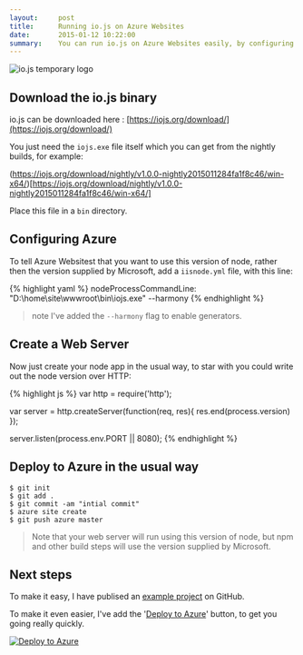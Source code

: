 ```yaml
---
layout:     post
title:      Running io.js on Azure Websites
date:       2015-01-12 10:22:00
summary:    You can run io.js on Azure Websites easily, by configuring azure to use a custom node version. This blog shows you how.
---
```


![io.js temporary logo](http://richorama.github.io/images/io.png)

## Download the io.js binary

io.js can be downloaded here : [https://iojs.org/download/](https://iojs.org/download/)

You just need the `iojs.exe` file itself which you can get from the nightly builds, for example:

(https://iojs.org/download/nightly/v1.0.0-nightly2015011284fa1f8c46/win-x64/)[https://iojs.org/download/nightly/v1.0.0-nightly2015011284fa1f8c46/win-x64/]

Place this file in a `bin` directory.

## Configuring Azure

To tell Azure Websitest that you want to use this version of node, rather then the version supplied by Microsoft, add a `iisnode.yml` file, with this line:

{% highlight yaml %}
nodeProcessCommandLine: "D:\home\site\wwwroot\bin\iojs.exe" --harmony
{% endhighlight %}

> note I've added the `--harmony` flag to enable generators.

## Create a Web Server

Now just create your node app in the usual way, to star with you could write out the node version over HTTP:

{% highlight js %}
var http = require('http');

var server = http.createServer(function(req, res){
	res.end(process.version)
});

server.listen(process.env.PORT || 8080);
{% endhighlight %}

## Deploy to Azure in the usual way

```
$ git init
$ git add .
$ git commit -am "intial commit"
$ azure site create
$ git push azure master
```

> Note that your web server will run using this version of node, but npm and other build steps will use the version supplied by Microsoft.

## Next steps

To make it easy, I have publised an [example project](https://github.com/richorama/iojs-azure) on GitHub.

To make it even easier, I've add the '[Deploy to Azure](azure.microsoft.com/blog/2014/11/13/deploy-to-azure-button-for-azure-websites-2/)' button, to get you going really quickly.

[![Deploy to Azure](http://azuredeploy.net/deploybutton.png)](https://azuredeploy.net/?repository=https://github.com/richorama/iojs-azure)